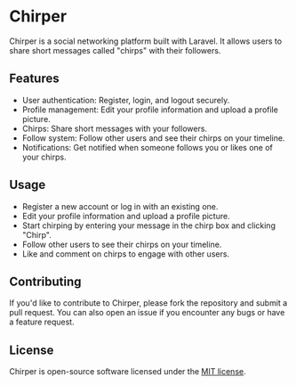 # Chirper

Chirper is a social networking platform built with Laravel. It allows users to share short messages called "chirps" with their followers.

## Features

- User authentication: Register, login, and logout securely.
- Profile management: Edit your profile information and upload a profile picture.
- Chirps: Share short messages with your followers.
- Follow system: Follow other users and see their chirps on your timeline.
- Notifications: Get notified when someone follows you or likes one of your chirps.

## Usage

- Register a new account or log in with an existing one.
- Edit your profile information and upload a profile picture.
- Start chirping by entering your message in the chirp box and clicking "Chirp".
- Follow other users to see their chirps on your timeline.
- Like and comment on chirps to engage with other users.

## Contributing

If you'd like to contribute to Chirper, please fork the repository and submit a pull request. You can also open an issue if you encounter any bugs or have a feature request.

## License

Chirper is open-source software licensed under the [MIT license](https://opensource.org/licenses/MIT).
